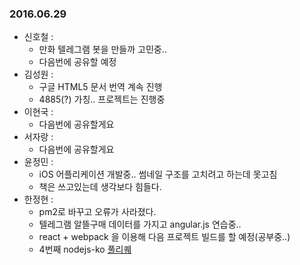 ### 2016.06.29

* 신호철 :
	* 만화 텔레그램 봇을 만들까 고민중..
	* 다음번에 공유할 예정
* 김성원 :
	* 구글 HTML5 문서 번역 계속 진행
    * 4885(?) 가칭.. 프로젝트는 진행중
* 이현국 :
	* 다음번에 공유할게요
* 서자랑 :
	* 다음번에 공유할게요
* 윤정민 :
    * iOS 어플리케이션 개발중.. 썸네일 구조를 고치려고 하는데 못고침
    * 책은 쓰고있는데 생각보다 힘들다. 
* 한정현 :
	* pm2로 바꾸고 오류가 사라졌다.
    * 텔레그램 알뜰구매 데이터를 가지고 angular.js 연습중..
    * react + webpack 을 이용해 다음 프로젝트 빌드를 할 예정(공부중..)
    * 4번째 nodejs-ko [풀리퀘](https://github.com/nodejs/nodejs-ko/pull/379)
